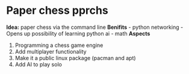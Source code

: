 # Paper chess pprchs
**Idea:** paper chess via the command line
**Benifits**
    - python networking
    - Opens up possibility of learning python ai 
    - math
**Aspects**
1. Programming a chess game engine
2. Add multiplayer functionality
3. Make it a public linux package (pacman and apt)
4. Add AI to play solo

